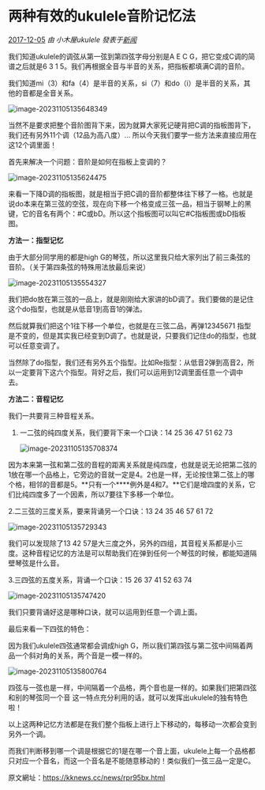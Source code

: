 # 两种有效的ukulele音阶记忆法

[2017-12-05](https://kknews.cc/archive/20171205/) *由 小木屋ukulele 發表于[新闻](https://kknews.cc/news/)*

我们知道ukulele的调弦从第一弦到第四弦字母分别是A E C G，把它变成C调的简谱之后就是6 3 1 5。我们再根据全音与半音的关系，把指板都填满C调的音阶。

我们知道mi（3）和fa（4）是半音的关系，si（7）和do（i）是半音的关系，其他的音都是全音关系。

![image-20231105135648349](./imgs/%E4%B8%A4%E7%A7%8D%E6%9C%89%E6%95%88%E7%9A%84ukulele%E9%9F%B3%E9%98%B6%E8%AE%B0%E5%BF%86%E6%B3%95%EF%BC%8C%E5%85%83%E8%8A%B3%E4%BD%A0%E6%80%8E%E4%B9%88%E7%9C%8B%EF%BC%9F/image-20231105135648349.png)

当然不是要求把整个音阶图背下来，因为就算大家死记硬背把C调的指板图背下，我们还有另外11个调（12品为高八度）... 所以今天我们要学一些方法来直接应用在这12个调里面！

首先来解决一个问题：音阶是如何在指板上变调的？

![image-20231105135624475](./imgs/%E4%B8%A4%E7%A7%8D%E6%9C%89%E6%95%88%E7%9A%84ukulele%E9%9F%B3%E9%98%B6%E8%AE%B0%E5%BF%86%E6%B3%95%EF%BC%8C%E5%85%83%E8%8A%B3%E4%BD%A0%E6%80%8E%E4%B9%88%E7%9C%8B%EF%BC%9F/image-20231105135624475.png)



来看一下降D调的指板图，就是相当于把C调的音阶都整体往下移了一格。也就是说do本来在第三弦的空弦，现在向下移一个格变成三弦一品，相当于钢琴上的黑键，它的音名有两个：#C或bD。所以这个指板图可以叫它#C指板图或bD指板图。

**方法一：指型记忆**

由于大部分同学用的都是high G的琴弦，所以这里我只给大家列出了前三条弦的音阶。（关于第四条弦的特殊用法放最后来说）



![image-20231105135554327](./imgs/%E4%B8%A4%E7%A7%8D%E6%9C%89%E6%95%88%E7%9A%84ukulele%E9%9F%B3%E9%98%B6%E8%AE%B0%E5%BF%86%E6%B3%95%EF%BC%8C%E5%85%83%E8%8A%B3%E4%BD%A0%E6%80%8E%E4%B9%88%E7%9C%8B%EF%BC%9F/image-20231105135554327.png)



我们把do放在第三弦的一品上，就是刚刚给大家讲的bD调了。我们要做的是记住这个do指型，也就是从低音1到高音1的弹法。

然后就算我们把这个1往下移一个单位，也就是在三弦二品，再弹12345671 指型是不变的，但是其实我已经变到D调了。也就是说，只要我们记住do的指型，也就可以任意变调了。

当然除了do指型，我们还有另外五个指型。比如Re指型：从低音2弹到高音2，所以一定要背下这六个指型。背好之后，我们可以运用到12调里面任意一个调中去。

**方法二：音程记忆**

我们一共要背三种音程关系。

1. 一二弦的纯四度关系，我们要背下来一个口诀：14 25 36 47 51 62 73

   ![image-20231105135708374](./imgs/%E4%B8%A4%E7%A7%8D%E6%9C%89%E6%95%88%E7%9A%84ukulele%E9%9F%B3%E9%98%B6%E8%AE%B0%E5%BF%86%E6%B3%95%EF%BC%8C%E5%85%83%E8%8A%B3%E4%BD%A0%E6%80%8E%E4%B9%88%E7%9C%8B%EF%BC%9F/image-20231105135708374.png)

   

因为本来第一弦和第二弦的音程的距离关系就是纯四度，也就是说无论把第二弦的1放在哪一个品格上，它旁边的音就一定是4。2也是一样，无论按住第二弦上的哪个格，相邻的音都是5。**只有一个****例外是4和7。**它们是增四度的关系，它们比纯四度多了一个因素，所以7要往下多移一个单位。

2.二三弦的三度关系，要来背诵另一个口诀：13 24 35 46 57 61 72

![image-20231105135729343](./imgs/%E4%B8%A4%E7%A7%8D%E6%9C%89%E6%95%88%E7%9A%84ukulele%E9%9F%B3%E9%98%B6%E8%AE%B0%E5%BF%86%E6%B3%95%EF%BC%8C%E5%85%83%E8%8A%B3%E4%BD%A0%E6%80%8E%E4%B9%88%E7%9C%8B%EF%BC%9F/image-20231105135729343.png)

我们可以发现除了13 42 57是大三度之外，另外的四组，其音程关系都是小三度。这种音程记忆的方法是可以帮助我们在弹到任何一个琴弦的时候，都能知道隔壁琴弦是什么音。

3.三四弦的五度关系，背诵一个口诀：15 26 37 41 52 63 74

![image-20231105135747420](./imgs/%E4%B8%A4%E7%A7%8D%E6%9C%89%E6%95%88%E7%9A%84ukulele%E9%9F%B3%E9%98%B6%E8%AE%B0%E5%BF%86%E6%B3%95%EF%BC%8C%E5%85%83%E8%8A%B3%E4%BD%A0%E6%80%8E%E4%B9%88%E7%9C%8B%EF%BC%9F/image-20231105135747420.png)

我们只要背诵好这是哪种口诀，就可以运用到任意一个调上面。

最后来看一下四弦的特色：

因为我们ukulele四弦通常都会调成high G，所以我们第四弦与第二弦中间隔着两品一个斜对角的关系，两个音是一模一样的。

![image-20231105135800764](./imgs/%E4%B8%A4%E7%A7%8D%E6%9C%89%E6%95%88%E7%9A%84ukulele%E9%9F%B3%E9%98%B6%E8%AE%B0%E5%BF%86%E6%B3%95%EF%BC%8C%E5%85%83%E8%8A%B3%E4%BD%A0%E6%80%8E%E4%B9%88%E7%9C%8B%EF%BC%9F/image-20231105135800764.png)



四弦与一弦也是一样，中间隔着一个品格，两个音也是一样的。如果我们把第四弦和别的琴弦同一个音 这一特点充分利用的话，就可以发挥出ukulele的独有特色啦！

以上这两种记忆方法都是在我们整个指板上进行上下移动的，每移动一次都会变到另外一个调。

而我们判断移到哪一个调是根据它的1是在哪一个音上面，ukulele上每一个品格都只对应一个音名，而这一个音名是不能随意移动的！类似我们一弦三品一定是C。

原文網址：https://kknews.cc/news/rpr95bx.html